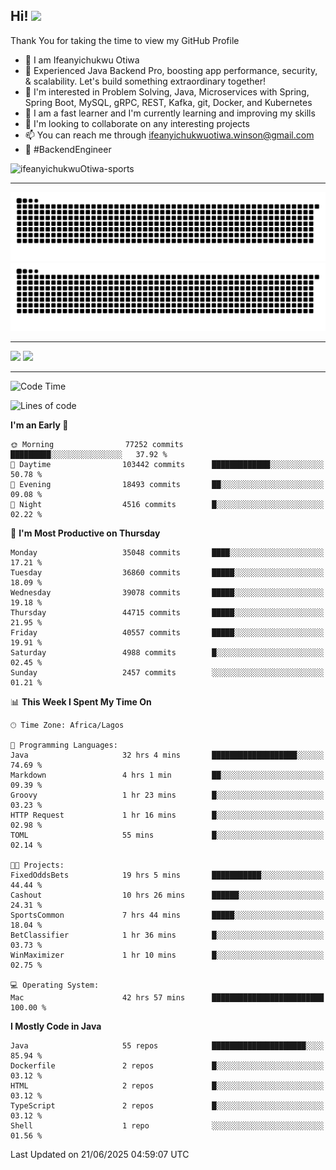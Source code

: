 <!-- BLOG-POST-LIST:START --><!-- BLOG-POST-LIST:END -->

## Hi! <img src="https://media.giphy.com/media/hvRJCLFzcasrR4ia7z/giphy.gif" width="4%"> 

Thank You for taking the time to view my GitHub Profile

- 👋 I am Ifeanyichukwu Otiwa
- 🚀 Experienced Java Backend Pro, boosting app performance, security, & scalability. Let's build something extraordinary together!
- 👀 I'm interested in Problem Solving, Java, Microservices with Spring, Spring Boot, MySQL, gRPC, REST, Kafka, git, Docker, and Kubernetes
- 🌱 I am a fast learner and I'm currently learning and improving my skills
- 💞️ I'm looking to collaborate on any interesting projects
- 📫 You can reach me through ifeanyichukwuotiwa.winson@gmail.com
- 🚀 #BackendEngineer

<p align="left" marginTop="10px"> <img src="https://komarev.com/ghpvc/?username=ifeanyichukwuOtiwa-sports&label=Profile%20views&color=0e75b6&style=for-the-badge" alt="ifeanyichukwuOtiwa-sports" /> </p>

***

<!--🐍📈SNAKEGRAPH / 🌐WEBSITE: https://github.com/Platane/snk -->
![github contribution grid snake animation](https://raw.githubusercontent.com/ifeanyichukwuOtiwa-sports/ifeanyichukwuOtiwa-sports/output/github-contribution-grid-snake-dark.svg#gh-dark-mode-only)![github contribution grid snake animation](https://raw.githubusercontent.com/ifeanyichukwuOtiwa-sports/ifeanyichukwuOtiwa-sports/output/github-contribution-grid-snake.svg#gh-light-mode-only)

***

<p float="left">
  <img float="left" src="https://github-readme-stats.vercel.app/api?username=ifeanyichukwuOtiwa-sports&count_private=true&include_all_commits=true&theme=react&show_icons=true" />
  <img float="right" src="https://github-readme-stats.vercel.app/api/top-langs/?username=ifeanyichukwuOtiwa-sports&layout=compact&show_icons=true&theme=react" /> 
</p>

***



<!--START_SECTION:waka-->
![Code Time](http://img.shields.io/badge/Code%20Time-3%2C858%20hrs%207%20mins-blue)

![Lines of code](https://img.shields.io/badge/From%20Hello%20World%20I%27ve%20Written-54.7%20million%20lines%20of%20code-blue)

**I'm an Early 🐤** 

```text
🌞 Morning                77252 commits       █████████░░░░░░░░░░░░░░░░   37.92 % 
🌆 Daytime                103442 commits      █████████████░░░░░░░░░░░░   50.78 % 
🌃 Evening                18493 commits       ██░░░░░░░░░░░░░░░░░░░░░░░   09.08 % 
🌙 Night                  4516 commits        █░░░░░░░░░░░░░░░░░░░░░░░░   02.22 % 
```
📅 **I'm Most Productive on Thursday** 

```text
Monday                   35048 commits       ████░░░░░░░░░░░░░░░░░░░░░   17.21 % 
Tuesday                  36860 commits       █████░░░░░░░░░░░░░░░░░░░░   18.09 % 
Wednesday                39078 commits       █████░░░░░░░░░░░░░░░░░░░░   19.18 % 
Thursday                 44715 commits       █████░░░░░░░░░░░░░░░░░░░░   21.95 % 
Friday                   40557 commits       █████░░░░░░░░░░░░░░░░░░░░   19.91 % 
Saturday                 4988 commits        █░░░░░░░░░░░░░░░░░░░░░░░░   02.45 % 
Sunday                   2457 commits        ░░░░░░░░░░░░░░░░░░░░░░░░░   01.21 % 
```


📊 **This Week I Spent My Time On** 

```text
🕑︎ Time Zone: Africa/Lagos

💬 Programming Languages: 
Java                     32 hrs 4 mins       ███████████████████░░░░░░   74.69 % 
Markdown                 4 hrs 1 min         ██░░░░░░░░░░░░░░░░░░░░░░░   09.39 % 
Groovy                   1 hr 23 mins        █░░░░░░░░░░░░░░░░░░░░░░░░   03.23 % 
HTTP Request             1 hr 16 mins        █░░░░░░░░░░░░░░░░░░░░░░░░   02.98 % 
TOML                     55 mins             █░░░░░░░░░░░░░░░░░░░░░░░░   02.14 % 

🐱‍💻 Projects: 
FixedOddsBets            19 hrs 5 mins       ███████████░░░░░░░░░░░░░░   44.44 % 
Cashout                  10 hrs 26 mins      ██████░░░░░░░░░░░░░░░░░░░   24.31 % 
SportsCommon             7 hrs 44 mins       █████░░░░░░░░░░░░░░░░░░░░   18.04 % 
BetClassifier            1 hr 36 mins        █░░░░░░░░░░░░░░░░░░░░░░░░   03.73 % 
WinMaximizer             1 hr 10 mins        █░░░░░░░░░░░░░░░░░░░░░░░░   02.75 % 

💻 Operating System: 
Mac                      42 hrs 57 mins      █████████████████████████   100.00 % 
```

**I Mostly Code in Java** 

```text
Java                     55 repos            █████████████████████░░░░   85.94 % 
Dockerfile               2 repos             █░░░░░░░░░░░░░░░░░░░░░░░░   03.12 % 
HTML                     2 repos             █░░░░░░░░░░░░░░░░░░░░░░░░   03.12 % 
TypeScript               2 repos             █░░░░░░░░░░░░░░░░░░░░░░░░   03.12 % 
Shell                    1 repo              ░░░░░░░░░░░░░░░░░░░░░░░░░   01.56 % 
```




 Last Updated on 21/06/2025 04:59:07 UTC
<!--END_SECTION:waka-->

<!--
<p align="center">
![trophy](https://github-profile-trophy.vercel.app/?username=ifeanyichukwuOtiwa-sports&theme=onedark) (https://github.com/ryo-ma/github-profile-trophy)
</p>
-->

<!---
ifeanyi-otiwa/ifeanyi-otiwa is a ✨ special ✨ repository because its `README.md` (this file) appears on your GitHub profile.
You can click the Preview link to take a look at your changes.
--->

